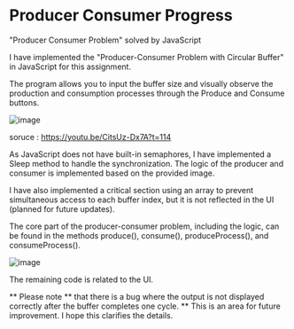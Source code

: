 # Producer Consumer Progress
"Producer Consumer Problem" solved by JavaScript

I have implemented the "Producer-Consumer Problem with Circular Buffer" in JavaScript for this assignment.

The program allows you to input the buffer size and visually observe the production and consumption processes through the Produce and Consume buttons.

![image](https://github.com/ijkgit/producer_consumer/assets/83939775/667025f7-736d-4f79-93e4-cf7d59ddf2ac)

soruce : https://youtu.be/CitsUz-Dx7A?t=114

As JavaScript does not have built-in semaphores, I have implemented a Sleep method to handle the synchronization. The logic of the producer and consumer is implemented based on the provided image.


I have also implemented a critical section using an array to prevent simultaneous access to each buffer index, but it is not reflected in the UI (planned for future updates).


The core part of the producer-consumer problem, including the logic, can be found in the methods produce(), consume(), produceProcess(), and consumeProcess().


![image](https://github.com/ijkgit/producer_consumer/assets/83939775/5479d3bc-6797-413d-bc24-c17969497b25)

The remaining code is related to the UI. 

** Please note ** that there is a bug where the output is not displayed correctly after the buffer completes one cycle. ** This is an area for future improvement. I hope this clarifies the details.